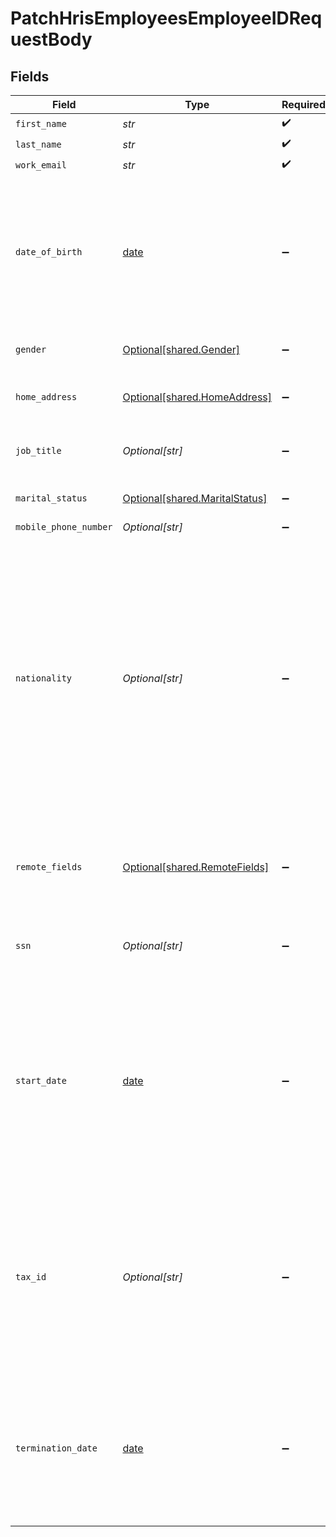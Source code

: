# PatchHrisEmployeesEmployeeIDRequestBody


## Fields

| Field                                                                                                                                                                                                                                                 | Type                                                                                                                                                                                                                                                  | Required                                                                                                                                                                                                                                              | Description                                                                                                                                                                                                                                           |
| ----------------------------------------------------------------------------------------------------------------------------------------------------------------------------------------------------------------------------------------------------- | ----------------------------------------------------------------------------------------------------------------------------------------------------------------------------------------------------------------------------------------------------- | ----------------------------------------------------------------------------------------------------------------------------------------------------------------------------------------------------------------------------------------------------- | ----------------------------------------------------------------------------------------------------------------------------------------------------------------------------------------------------------------------------------------------------- |
| `first_name`                                                                                                                                                                                                                                          | *str*                                                                                                                                                                                                                                                 | :heavy_check_mark:                                                                                                                                                                                                                                    | N/A                                                                                                                                                                                                                                                   |
| `last_name`                                                                                                                                                                                                                                           | *str*                                                                                                                                                                                                                                                 | :heavy_check_mark:                                                                                                                                                                                                                                    | N/A                                                                                                                                                                                                                                                   |
| `work_email`                                                                                                                                                                                                                                          | *str*                                                                                                                                                                                                                                                 | :heavy_check_mark:                                                                                                                                                                                                                                    | N/A                                                                                                                                                                                                                                                   |
| `date_of_birth`                                                                                                                                                                                                                                       | [date](https://docs.python.org/3/library/datetime.html#date-objects)                                                                                                                                                                                  | :heavy_minus_sign:                                                                                                                                                                                                                                    | The employee's date of birth. This is a plain date (i.e., `yyyy-MM-dd`), all time information is discarded.<br/><br/>[](https://developer.mozilla.org/en-US/docs/Web/JavaScript/Reference/Global_Objects/Date/toISOString)                            |
| `gender`                                                                                                                                                                                                                                              | [Optional[shared.Gender]](../../models/shared/gender.md)                                                                                                                                                                                              | :heavy_minus_sign:                                                                                                                                                                                                                                    | The gender of the employee.                                                                                                                                                                                                                           |
| `home_address`                                                                                                                                                                                                                                        | [Optional[shared.HomeAddress]](../../models/shared/homeaddress.md)                                                                                                                                                                                    | :heavy_minus_sign:                                                                                                                                                                                                                                    | The employee's home address.                                                                                                                                                                                                                          |
| `job_title`                                                                                                                                                                                                                                           | *Optional[str]*                                                                                                                                                                                                                                       | :heavy_minus_sign:                                                                                                                                                                                                                                    | Title of the position this person is working in.                                                                                                                                                                                                      |
| `marital_status`                                                                                                                                                                                                                                      | [Optional[shared.MaritalStatus]](../../models/shared/maritalstatus.md)                                                                                                                                                                                | :heavy_minus_sign:                                                                                                                                                                                                                                    | Marital status of an employee.                                                                                                                                                                                                                        |
| `mobile_phone_number`                                                                                                                                                                                                                                 | *Optional[str]*                                                                                                                                                                                                                                       | :heavy_minus_sign:                                                                                                                                                                                                                                    | N/A                                                                                                                                                                                                                                                   |
| `nationality`                                                                                                                                                                                                                                         | *Optional[str]*                                                                                                                                                                                                                                       | :heavy_minus_sign:                                                                                                                                                                                                                                    | The uppercase two-letter ISO country (e.g., `DE`) of the employee's nationality. For systems that have other formats than `ISO 3166-1 alpha-2` codes, Kombo transforms the ISO Codes to the appropriate value.                                        |
| `remote_fields`                                                                                                                                                                                                                                       | [Optional[shared.RemoteFields]](../../models/shared/remotefields.md)                                                                                                                                                                                  | :heavy_minus_sign:                                                                                                                                                                                                                                    | Additional fields that we will pass through to specific HRIS systems.                                                                                                                                                                                 |
| `ssn`                                                                                                                                                                                                                                                 | *Optional[str]*                                                                                                                                                                                                                                       | :heavy_minus_sign:                                                                                                                                                                                                                                    | Social security number of the employee.                                                                                                                                                                                                               |
| `start_date`                                                                                                                                                                                                                                          | [date](https://docs.python.org/3/library/datetime.html#date-objects)                                                                                                                                                                                  | :heavy_minus_sign:                                                                                                                                                                                                                                    | Start date of the employee. Also considered to be the hire date. This is a plain date (i.e., `yyyy-MM-dd`), all time information is discarded.<br/><br/>[](https://developer.mozilla.org/en-US/docs/Web/JavaScript/Reference/Global_Objects/Date/toISOString) |
| `tax_id`                                                                                                                                                                                                                                              | *Optional[str]*                                                                                                                                                                                                                                       | :heavy_minus_sign:                                                                                                                                                                                                                                    | Tax ID of the employee. Most contries have different formats of that. In Germany, this is the `Steuer ID` and in the US it's the `TIN`.                                                                                                               |
| `termination_date`                                                                                                                                                                                                                                    | [date](https://docs.python.org/3/library/datetime.html#date-objects)                                                                                                                                                                                  | :heavy_minus_sign:                                                                                                                                                                                                                                    | Date on which the employment ends. This is a plain date (i.e., `yyyy-MM-dd`), all time information is discarded.<br/><br/>[](https://developer.mozilla.org/en-US/docs/Web/JavaScript/Reference/Global_Objects/Date/toISOString)                       |